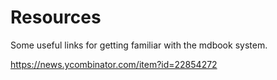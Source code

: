 # Resources

Some useful links for getting familiar with the mdbook system.

https://news.ycombinator.com/item?id=22854272

